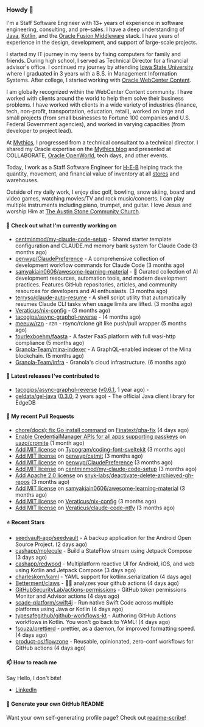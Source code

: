 ### Howdy 👋

I'm a Staff Software Engineer with 13+ years of experience in software engineering, consulting, and pre-sales. I have a deep understanding of [Java](https://www.oracle.com/java/), [Kotlin](https://kotlinlang.org/), and the [Oracle Fusion Middleware](https://www.oracle.com/middleware/) stack. I have years of experience in the design, development, and support of large-scale projects.

I started my IT journey in my teens by fixing computers for family and friends. During high school, I served as Technical Director for a financial advisor's office. I continued my journey by attending [Iowa State University](https://www.iastate.edu/) where I graduated in 3 years with a B.S. in Management Information Systems. After college, I started working with [Oracle WebCenter Content](https://docs.oracle.com/en/middleware/webcenter/content/12.2.1.4/).

I am globally recognized within the WebCenter Content community. I have worked with clients around the world to help them solve their business problems. I have worked with clients in a wide variety of industries (finance, tech, non-profit, transportation, education, retail), worked on large and small projects (from small businesses to Fortune 100 companies and U.S. Federal Government agencies), and worked in varying capacities (from developer to project lead).

At [Mythics](https://www.mythics.com/), I progressed from a technical consultant to a technical director. I shared my Oracle expertise on the [Mythics blog](https://mythics.com/blog/) and presented at COLLABORATE, [Oracle OpenWorld](https://www.oracle.com/cloudworld/), tech days, and other events.

Today, I work as a Staff Software Engineer for [H-E-B](https://digital.heb.com/) helping track the quantity, movement, and financial value of inventory at all [stores](https://heb.com/store-locations) and warehouses.

Outside of my daily work, I enjoy disc golf, bowling, snow skiing, board and video games, watching movies/TV and rock music/concerts. I can play multiple instruments including piano, trumpet, and guitar. I love Jesus and worship Him at [The Austin Stone Community Church](https://austinstone.org/).

#### 👷 Check out what I'm currently working on

- [centminmod/my-claude-code-setup](https://github.com/centminmod/my-claude-code-setup) - Shared starter template configuration and CLAUDE.md memory bank system for Claude Code (3 months ago)
- [penwyp/ClaudePreference](https://github.com/penwyp/ClaudePreference) - A comprehensive collection of development workflow commands for Claude Code (3 months ago)
- [samyakjain0606/awesome-learning-material](https://github.com/samyakjain0606/awesome-learning-material) - 🧪 Curated collection of AI development resources, automation tools, and modern development practices. Features GitHub repositories, articles, and community resources for developers and AI enthusiasts. (3 months ago)
- [terryso/claude-auto-resume](https://github.com/terryso/claude-auto-resume) - A shell script utility that automatically resumes Claude CLI tasks when usage limits are lifted. (3 months ago)
- [Veraticus/nix-config](https://github.com/Veraticus/nix-config) -  (3 months ago)
- [tacogips/async-graphql-reverse](https://github.com/tacogips/async-graphql-reverse) -  (4 months ago)
- [meeuw/rzn](https://github.com/meeuw/rzn) - rzn - rsync/rclone git like push/pull wrapper (5 months ago)
- [fourlexboehm/faasta](https://github.com/fourlexboehm/faasta) - A faster FaaS platform with full wasi-http compliance (5 months ago)
- [Granola-Team/mina-indexer](https://github.com/Granola-Team/mina-indexer) - A GraphQL-enabled indexer of the Mina blockchain. (5 months ago)
- [Granola-Team/infra](https://github.com/Granola-Team/infra) - Granola&#39;s cloud infrastructure. (6 months ago)

#### 🔭 Latest releases I've contributed to

- [tacogips/async-graphql-reverse](https://github.com/tacogips/async-graphql-reverse) ([v0.6.1](https://github.com/tacogips/async-graphql-reverse/releases/tag/v0.6.1), 1 year ago) - 
- [geldata/gel-java](https://github.com/geldata/gel-java) ([0.3.0](https://github.com/geldata/gel-java/releases/tag/0.3.0), 2 years ago) - The official Java client library for EdgeDB

#### 🔨 My recent Pull Requests

- [chore(docs): fix Go install command](https://github.com/Finatext/gha-fix/pull/15) on [Finatext/gha-fix](https://github.com/Finatext/gha-fix) (4 days ago)
- [Enable CredentialManager APIs for all apps supporting passkeys](https://github.com/uazo/cromite/pull/2296) on [uazo/cromite](https://github.com/uazo/cromite) (1 month ago)
- [Add MIT license](https://github.com/Typogram/coding-font-sveltekit/pull/1) on [Typogram/coding-font-sveltekit](https://github.com/Typogram/coding-font-sveltekit) (3 months ago)
- [Add MIT license](https://github.com/penwyp/catmit/pull/15) on [penwyp/catmit](https://github.com/penwyp/catmit) (3 months ago)
- [Add MIT license](https://github.com/penwyp/ClaudePreference/pull/2) on [penwyp/ClaudePreference](https://github.com/penwyp/ClaudePreference) (3 months ago)
- [Add MIT license](https://github.com/centminmod/my-claude-code-setup/pull/1) on [centminmod/my-claude-code-setup](https://github.com/centminmod/my-claude-code-setup) (3 months ago)
- [Add Apache 2.0 license](https://github.com/snyk-labs/deactivate-delete-archieved-gh-repos/pull/1) on [snyk-labs/deactivate-delete-archieved-gh-repos](https://github.com/snyk-labs/deactivate-delete-archieved-gh-repos) (3 months ago)
- [Add MIT license](https://github.com/samyakjain0606/awesome-learning-material/pull/1) on [samyakjain0606/awesome-learning-material](https://github.com/samyakjain0606/awesome-learning-material) (3 months ago)
- [Add MIT license](https://github.com/Veraticus/nix-config/pull/5) on [Veraticus/nix-config](https://github.com/Veraticus/nix-config) (3 months ago)
- [Add MIT license](https://github.com/Veraticus/claude-code-ntfy/pull/2) on [Veraticus/claude-code-ntfy](https://github.com/Veraticus/claude-code-ntfy) (3 months ago)

#### ⭐ Recent Stars

- [seedvault-app/seedvault](https://github.com/seedvault-app/seedvault) - A backup application for the Android Open Source Project. (2 days ago)
- [cashapp/molecule](https://github.com/cashapp/molecule) - Build a StateFlow stream using Jetpack Compose (3 days ago)
- [cashapp/redwood](https://github.com/cashapp/redwood) - Multiplatform reactive UI for Android, iOS, and web using Kotlin and Jetpack Compose (3 days ago)
- [charleskorn/kaml](https://github.com/charleskorn/kaml) - YAML support for kotlinx.serialization (4 days ago)
- [Betterment/claws](https://github.com/Betterment/claws) - 💅🏽 analyzes your github actions (4 days ago)
- [GitHubSecurityLab/actions-permissions](https://github.com/GitHubSecurityLab/actions-permissions) - GitHub token permissions Monitor and Advisor actions (4 days ago)
- [scade-platform/swift4j](https://github.com/scade-platform/swift4j) - Run native Swift Code across multiple platforms using Java or Kotlin (4 days ago)
- [typesafegithub/github-workflows-kt](https://github.com/typesafegithub/github-workflows-kt) - Authoring GitHub Actions workflows in Kotlin. You won&#39;t go back to YAML! (4 days ago)
- [fsouza/prettierd](https://github.com/fsouza/prettierd) - prettier, as a daemon, for improved formatting speed. (4 days ago)
- [product-os/flowzone](https://github.com/product-os/flowzone) - Reusable, opinionated, zero-conf workflows for GitHub actions (4 days ago)

#### 📫 How to reach me

Say Hello, I don't bite!

- [LinkedIn](https://www.linkedin.com/in/jonathanhult/)

#### 📖 Generate your own GitHub README

Want your own self-generating profile page? Check out [readme-scribe](https://github.com/muesli/readme-scribe)!
